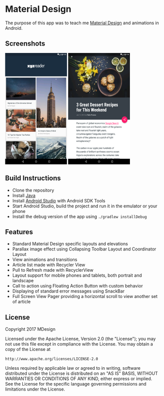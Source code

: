 # Material Design

The purpose of this app was to teach me [Material Design](https://material.google.com) and animations in Android.

## Screenshots
<img src="pics/1.png" height="360" width="200"> <img src="pics/2.png" height="360" width="200">

## Build Instructions
- Clone the repository
- Install [Java](https://java.com/en/download/help/download_options.xml)
- Install [Android Studio](http://developer.android.com/sdk/index.html) with Android SDK Tools
- Start Android Studio, build the project and run it in the emulator or your phone
- Install the debug version of the app using `./gradlew installDebug`

## Features
- Standard Material Design specific layouts and elevations
- Parallax image effect using Collapsing Toolbar Layout and Coordinator Layout
- View animations and transitions
- Article list made with Recycler View
- Pull to Refresh made with RecyclerView
- Layout support for mobile phones and tablets, both portrait and landscape
- Call to action using Floating Action Button with custom behavior
- Displaying of standard error messages using SnackBar
- Full Screen View Pager providing a horizontal scroll to view another set of article

## License

Copyright 2017 MDesign

Licensed under the Apache License, Version 2.0 (the "License");
you may not use this file except in compliance with the License.
You may obtain a copy of the License at

    http://www.apache.org/licenses/LICENSE-2.0

Unless required by applicable law or agreed to in writing, software
distributed under the License is distributed on an "AS IS" BASIS,
WITHOUT WARRANTIES OR CONDITIONS OF ANY KIND, either express or implied.
See the License for the specific language governing permissions and
limitations under the License.
